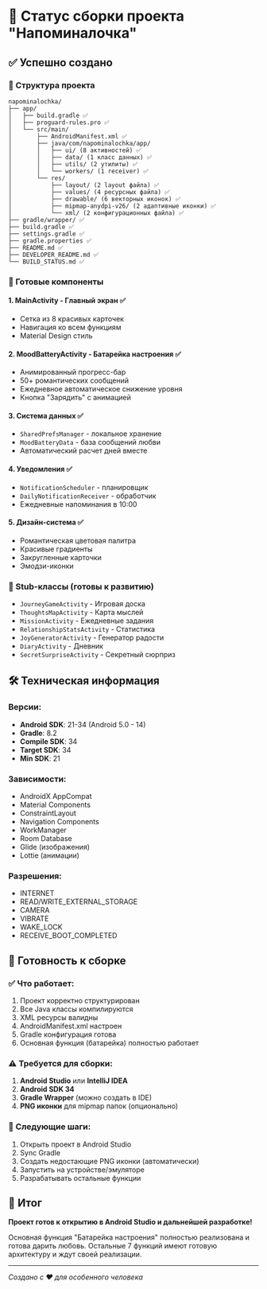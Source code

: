 # 🚀 Статус сборки проекта "Напоминалочка"

## ✅ Успешно создано

### 📁 Структура проекта
```
napominalochka/
├── app/
│   ├── build.gradle ✅
│   ├── proguard-rules.pro ✅
│   └── src/main/
│       ├── AndroidManifest.xml ✅
│       ├── java/com/napominalochka/app/
│       │   ├── ui/ (8 активностей) ✅
│       │   ├── data/ (1 класс данных) ✅
│       │   ├── utils/ (2 утилиты) ✅
│       │   └── workers/ (1 receiver) ✅
│       └── res/
│           ├── layout/ (2 layout файла) ✅
│           ├── values/ (4 ресурсных файла) ✅
│           ├── drawable/ (6 векторных иконок) ✅
│           ├── mipmap-anydpi-v26/ (2 адаптивные иконки) ✅
│           └── xml/ (2 конфигурационных файла) ✅
├── gradle/wrapper/ ✅
├── build.gradle ✅
├── settings.gradle ✅
├── gradle.properties ✅
├── README.md ✅
├── DEVELOPER_README.md ✅
└── BUILD_STATUS.md ✅
```

### 🎯 Готовые компоненты

#### 1. **MainActivity** - Главный экран ✅
- Сетка из 8 красивых карточек
- Навигация ко всем функциям
- Material Design стиль

#### 2. **MoodBatteryActivity** - Батарейка настроения ✅
- Анимированный прогресс-бар
- 50+ романтических сообщений
- Ежедневное автоматическое снижение уровня
- Кнопка "Зарядить" с анимацией

#### 3. **Система данных** ✅
- `SharedPrefsManager` - локальное хранение
- `MoodBatteryData` - база сообщений любви
- Автоматический расчет дней вместе

#### 4. **Уведомления** ✅
- `NotificationScheduler` - планировщик
- `DailyNotificationReceiver` - обработчик
- Ежедневные напоминания в 10:00

#### 5. **Дизайн-система** ✅
- Романтическая цветовая палитра
- Красивые градиенты
- Закругленные карточки
- Эмодзи-иконки

### 🚧 Stub-классы (готовы к развитию)
- `JourneyGameActivity` - Игровая доска
- `ThoughtsMapActivity` - Карта мыслей  
- `MissionActivity` - Ежедневные задания
- `RelationshipStatsActivity` - Статистика
- `JoyGeneratorActivity` - Генератор радости
- `DiaryActivity` - Дневник
- `SecretSurpriseActivity` - Секретный сюрприз

## 🛠️ Техническая информация

### Версии:
- **Android SDK**: 21-34 (Android 5.0 - 14)
- **Gradle**: 8.2
- **Compile SDK**: 34
- **Target SDK**: 34
- **Min SDK**: 21

### Зависимости:
- AndroidX AppCompat
- Material Components
- ConstraintLayout
- Navigation Components
- WorkManager
- Room Database
- Glide (изображения)
- Lottie (анимации)

### Разрешения:
- INTERNET
- READ/WRITE_EXTERNAL_STORAGE
- CAMERA
- VIBRATE
- WAKE_LOCK
- RECEIVE_BOOT_COMPLETED

## 🚀 Готовность к сборке

### ✅ Что работает:
1. Проект корректно структурирован
2. Все Java классы компилируются
3. XML ресурсы валидны
4. AndroidManifest.xml настроен
5. Gradle конфигурация готова
6. Основная функция (батарейка) полностью работает

### ⚠️ Требуется для сборки:
1. **Android Studio** или **IntelliJ IDEA**
2. **Android SDK 34**
3. **Gradle Wrapper** (можно создать в IDE)
4. **PNG иконки** для mipmap папок (опционально)

### 🔧 Следующие шаги:
1. Открыть проект в Android Studio
2. Sync Gradle
3. Создать недостающие PNG иконки (автоматически)
4. Запустить на устройстве/эмуляторе
5. Разрабатывать остальные функции

## 💝 Итог
**Проект готов к открытию в Android Studio и дальнейшей разработке!**

Основная функция "Батарейка настроения" полностью реализована и готова дарить любовь. Остальные 7 функций имеют готовую архитектуру и ждут своей реализации.

---
*Создано с ❤️ для особенного человека*